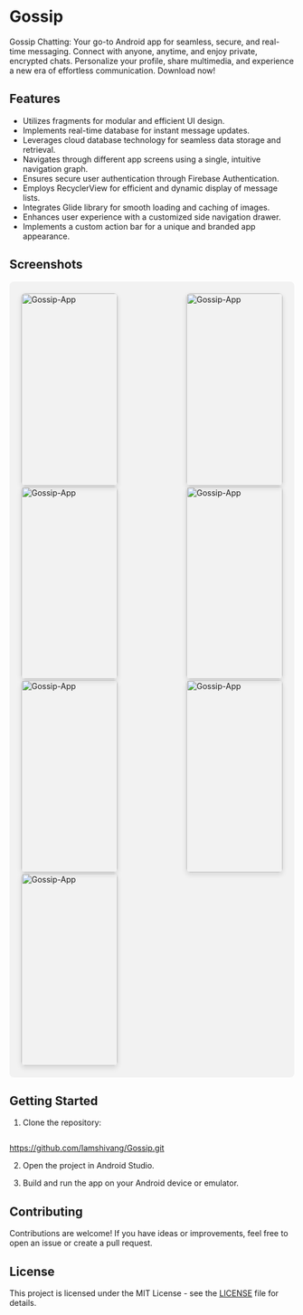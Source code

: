 # Gossip

Gossip Chatting: Your go-to Android app for seamless, secure, and real-time messaging. Connect with anyone, anytime, and enjoy private, encrypted chats. Personalize your profile, share multimedia, and experience a new era of effortless communication. Download now!

## Features

- Utilizes fragments for modular and efficient UI design.
- Implements real-time database for instant message updates.
- Leverages cloud database technology for seamless data storage and retrieval.
- Navigates through different app screens using a single, intuitive navigation graph.
- Ensures secure user authentication through Firebase Authentication.
- Employs RecyclerView for efficient and dynamic display of message lists.
- Integrates Glide library for smooth loading and caching of images.
- Enhances user experience with a customized side navigation drawer.
- Implements a custom action bar for a unique and branded app appearance.

## Screenshots

<div style="background-color: #f2f2f2; padding: 20px; border-radius: 8px; display: flex; justify-content: space-between; flex-wrap: wrap;">

  <img src="https://firebasestorage.googleapis.com/v0/b/sportify-clone-fe0d7.appspot.com/o/a.jpg?alt=media&token=6604d743-7fe6-45fd-9b0f-d887c06f0b31" alt="Gossip-App" width="170" height="340" style="border: 1px solid #ddd; border-radius: 8px; overflow: hidden; box-shadow: 0 4px 8px rgba(0, 0, 0, 0.1);"/>

  <img src="https://firebasestorage.googleapis.com/v0/b/sportify-clone-fe0d7.appspot.com/o/b.jpg?alt=media&token=1df44b75-bd3b-4d43-a229-1afe37aa4377" alt="Gossip-App" width="170" height="340" style="border: 1px solid #ddd; border-radius: 8px; overflow: hidden; box-shadow: 0 4px 8px rgba(0, 0, 0, 0.1);"/>

  <img src="https://firebasestorage.googleapis.com/v0/b/sportify-clone-fe0d7.appspot.com/o/c.jpg?alt=media&token=50141fd3-896a-4c58-931e-fbef19911c16" alt="Gossip-App" width="170" height="340" style="border: 1px solid #ddd; border-radius: 8px; overflow: hidden; box-shadow: 0 4px 8px rgba(0, 0, 0, 0.1);"/>

  <img src="https://firebasestorage.googleapis.com/v0/b/sportify-clone-fe0d7.appspot.com/o/d.jpg?alt=media&token=f7078375-ec21-4469-8c63-a8d86bfb3fee" alt="Gossip-App" width="170" height="340" style="border: 1px solid #ddd; border-radius: 8px; overflow: hidden; box-shadow: 0 4px 8px rgba(0, 0, 0, 0.1);"/>

  <img src="https://firebasestorage.googleapis.com/v0/b/sportify-clone-fe0d7.appspot.com/o/e.jpg?alt=media&token=f5f5b0ba-c5d8-4c94-a8af-706c54aedabc" alt="Gossip-App" width="170" height="340" style="border: 1px solid #ddd; border-radius: 8px; overflow: hidden; box-shadow: 0 4px 8px rgba(0, 0, 0, 0.1);"/>

  <img src="https://firebasestorage.googleapis.com/v0/b/sportify-clone-fe0d7.appspot.com/o/f.jpg?alt=media&token=9b5a743e-cbdb-4e9d-9406-31262f16c7bf" alt="Gossip-App" width="170" height="340" style="border: 1px solid #ddd; border-radius: 8px; overflow: hidden; box-shadow: 0 4px 8px rgba(0, 0, 0, 0.1);"/>

  <img src="https://firebasestorage.googleapis.com/v0/b/sportify-clone-fe0d7.appspot.com/o/g.jpg?alt=media&token=0bb063c6-6f4b-4d7c-bb41-d39e375e4e39" alt="Gossip-App" width="170" height="340" style="border: 1px solid #ddd; border-radius: 8px; overflow: hidden; box-shadow: 0 4px 8px rgba(0, 0, 0, 0.1);"/>

  </div>

## Getting Started

1. Clone the repository:

    ```bash
https://github.com/Iamshivang/Gossip.git

2. Open the project in Android Studio.

3. Build and run the app on your Android device or emulator.

## Contributing

Contributions are welcome! If you have ideas or improvements, feel free to open an issue or create a pull request.

## License

This project is licensed under the MIT License - see the [LICENSE](LICENSE) file for details.
